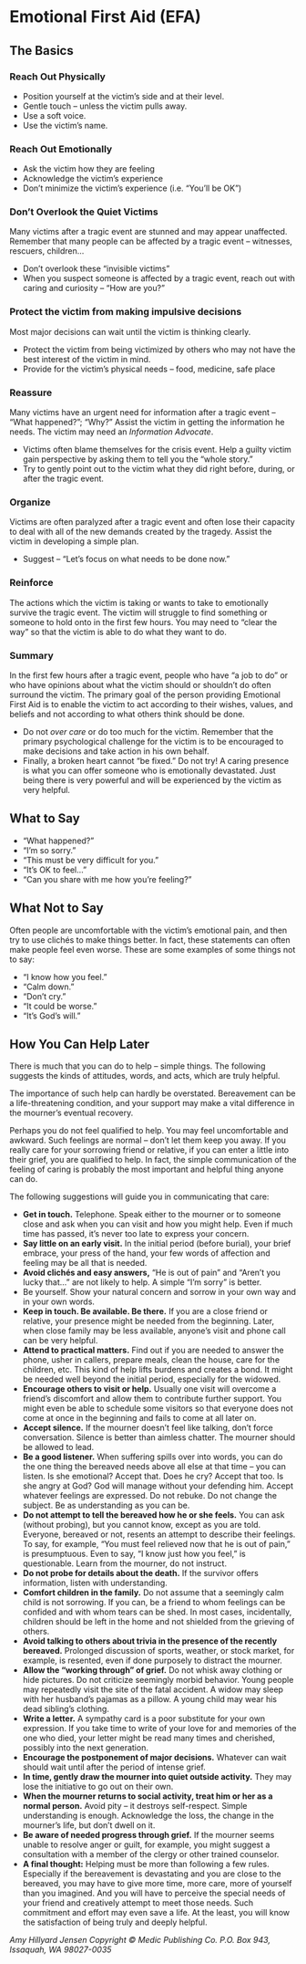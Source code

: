 # Emotional First Aid (EFA)

## The Basics

### Reach Out Physically

* Position yourself at the victim’s side and at their level.
* Gentle touch – unless the victim pulls away.
* Use a soft voice.
* Use the victim’s name.

### Reach Out Emotionally

* Ask the victim how they are feeling
* Acknowledge the victim’s experience
* Don’t minimize the victim’s experience (i.e. “You’ll be OK”)

### Don’t Overlook the Quiet Victims

Many victims after a tragic event are stunned and may appear unaffected. Remember that many people can be affected by a tragic event – witnesses, rescuers, children…

* Don’t overlook these “invisible victims”
* When you suspect someone is affected by a tragic event, reach out with caring and curiosity – “How are you?”

### Protect the victim from making impulsive decisions

Most major decisions can wait until the victim is thinking clearly.

* Protect the victim from being victimized by others who may not have the best interest of the victim in mind.
* Provide for the victim’s physical needs – food, medicine, safe place

### Reassure

Many victims have an urgent need for information after a tragic event – “What happened?”; “Why?” Assist the victim in getting the information he needs. The victim may need an _Information Advocate_.

* Victims often blame themselves for the crisis event. Help a guilty victim gain perspective by asking them to tell you the “whole story.”
* Try to gently point out to the victim what they did right before, during, or after the tragic event.

### Organize

Victims are often paralyzed after a tragic event and often lose their capacity to deal with all of the new demands created by the tragedy. Assist the victim in developing a simple plan.

* Suggest – “Let’s focus on what needs to be done now.”

### Reinforce

The actions which the victim is taking or wants to take to emotionally survive the tragic event. The victim will struggle to find something or someone to hold onto in the first few hours. You may need to “clear the way” so that the victim is able to do what they want to do.

### Summary

In the first few hours after a tragic event, people who have “a job to do” or who have opinions about what the victim should or shouldn’t do often surround the victim. The primary goal of the person providing Emotional First Aid is to enable the victim to act according to their wishes, values, and beliefs and not according to what others think should be done.


* Do not _over care_ or do too much for the victim. Remember that the primary psychological challenge for the victim is to be encouraged to make decisions and take action in his own behalf.
* Finally, a broken heart cannot “be fixed.” Do not try! A caring presence is what you can offer someone who is emotionally devastated. Just being there is very powerful and will be experienced by the victim as very helpful.


## What to Say

* “What happened?”
* “I’m so sorry.”
* “This must be very difficult for you.”
* “It’s OK to feel…”
* “Can you share with me how you’re feeling?”


## What Not to Say

Often people are uncomfortable with the victim’s emotional pain, and then try to use clichés to make things better. In fact, these statements can often make people feel even worse. These are some examples of some things not to say:

* “I know how you feel.”
* “Calm down.”
* “Don’t cry.”
* “It could be worse.”
* “It’s God’s will.”

## How You Can Help Later

There is much that you can do to help – simple things. The following suggests the kinds of attitudes, words, and acts, which are truly helpful.

The importance of such help can hardly be overstated. Bereavement can be a life-threatening condition, and your support may make a vital difference in the mourner’s eventual recovery.

Perhaps you do not feel qualified to help. You may feel uncomfortable and awkward. Such feelings are normal – don’t let them keep you away. If you really care for your sorrowing friend or relative, if you can enter a little into their grief, you are qualified to help. In fact, the simple communication of the feeling of caring is probably the most important and helpful thing anyone can do.

The following suggestions will guide you in communicating that care:

* **Get in touch.** Telephone. Speak either to the mourner or to someone close and ask when you can visit and how you might help. Even if much time has passed, it’s never too late to express your concern.
* **Say little on an early visit.** In the initial period (before burial), your brief embrace, your press of the hand, your few words of affection and feeling may be all that is needed.
* **Avoid clichés and easy answers,** “He is out of pain” and “Aren’t you lucky that…” are not likely to help. A simple “I’m sorry” is better.
* Be yourself. Show your natural concern and sorrow in your own way and in your own words.
* **Keep in touch. Be available. Be there.** If you are a close friend or relative, your presence might be needed from the beginning. Later, when close family may be less available, anyone’s visit and phone call can be very helpful.
* **Attend to practical matters.** Find out if you are needed to answer the phone, usher in callers, prepare meals, clean the house, care for the children, etc. This kind of help lifts burdens and creates a bond. It might be needed well beyond the initial period, especially for the widowed.
* **Encourage others to visit or help.** Usually one visit will overcome a friend’s discomfort and allow them to contribute further support. You might even be able to schedule some visitors so that everyone does not come at once in the beginning and fails to come at all later on.
* **Accept silence.** If the mourner doesn’t feel like talking, don’t force conversation. Silence is better than aimless chatter. The mourner should be allowed to lead.
* **Be a good listener.** When suffering spills over into words, you can do the one thing the bereaved needs above all else at that time – you can listen. Is she emotional? Accept that. Does he cry? Accept that too. Is she angry at God? God will manage without your defending him. Accept whatever feelings are expressed. Do not rebuke. Do not change the subject. Be as understanding as you can be.
* **Do not attempt to tell the bereaved how he or she feels.** You can ask (without probing), but you cannot know, except as you are told. Everyone, bereaved or not, resents an attempt to describe their feelings. To say, for example, “You must feel relieved now that he is out of pain,” is presumptuous. Even to say, “I know just how you feel,” is questionable. Learn from the mourner, do not instruct.
* **Do not probe for details about the death.** If the survivor offers information, listen with understanding.
* **Comfort children in the family.** Do not assume that a seemingly calm child is not sorrowing. If you can, be a friend to whom feelings can be confided and with whom tears can be shed. In most cases, incidentally, children should be left in the home and not shielded from the grieving of others.
* **Avoid talking to others about trivia in the presence of the recently bereaved.** Prolonged discussion of sports, weather, or stock market, for example, is resented, even if done purposely to distract the mourner.
* **Allow the “working through” of grief.** Do not whisk away clothing or hide pictures. Do not criticize seemingly morbid behavior. Young people may repeatedly visit the site of the fatal accident. A widow may sleep with her husband’s pajamas as a pillow. A young child may wear his dead sibling’s clothing.
* **Write a letter.** A sympathy card is a poor substitute for your own expression. If you take time to write of your love for and memories of the one who died, your letter might be read many times and cherished, possibly into the next generation.
* **Encourage the postponement of major decisions.** Whatever can wait should wait until after the period of intense grief.
* **In time, gently draw the mourner into quiet outside activity.** They may lose the initiative to go out on their own.
* **When the mourner returns to social activity, treat him or her as a normal person.** Avoid pity – it destroys self-respect. Simple understanding is enough. Acknowledge the loss, the change in the mourner’s life, but don’t dwell on it.
* **Be aware of needed progress through grief.** If the mourner seems unable to resolve anger or guilt, for example, you might suggest a consultation with a member of the clergy or other trained counselor.
* **A final thought:** Helping must be more than following a few rules. Especially if the bereavement is devastating and you are close to the bereaved, you may have to give more time, more care, more of yourself than you imagined. And you will have to perceive the special needs of your friend and creatively attempt to meet those needs. Such commitment and effort may even save a life. At the least, you will know the satisfaction of being truly and deeply helpful.

_Amy Hillyard Jensen_
_Copyright © Medic Publishing Co._
_P.O. Box 943, Issaquah, WA 98027-0035_